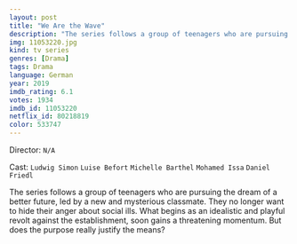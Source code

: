 ```yaml
---
layout: post
title: "We Are the Wave"
description: "The series follows a group of teenagers who are pursuing the dream of a better future, led by a new and mysterious classmate. They no longer want to hide their anger about social ills. What begins as an idealistic and playful revolt against the establishment, soon gains a threatening momentum. But does the purpose really justify the means?.."
img: 11053220.jpg
kind: tv series
genres: [Drama]
tags: Drama 
language: German
year: 2019
imdb_rating: 6.1
votes: 1934
imdb_id: 11053220
netflix_id: 80218819
color: 533747
---
```

Director: `N/A`  

Cast: `Ludwig Simon` `Luise Befort` `Michelle Barthel` `Mohamed Issa` `Daniel Friedl` 

The series follows a group of teenagers who are pursuing the dream of a better future, led by a new and mysterious classmate. They no longer want to hide their anger about social ills. What begins as an idealistic and playful revolt against the establishment, soon gains a threatening momentum. But does the purpose really justify the means?